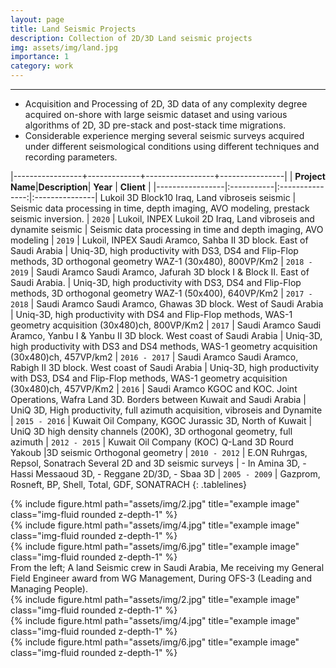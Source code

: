 ```yaml
---
layout: page
title: Land Seismic Projects
description: Collection of 2D/3D Land seismic projects
img: assets/img/land.jpg
importance: 1
category: work
---
```

<style>
.tablelines table, .tablelines td, .tablelines th {
        border: 1px solid black; padding: 2px; width: 25%;
        }
.cell-highlight {
  background-color: gold;
  font-weight: bold;
}

tbody tr:nth-child(odd) {
  background-color: #fff;
}

tbody tr:nth-child(even) {
  background-color: #eee;
}
.container {
  align-items: stretch
}
</style>
---
* Acquisition and Processing of 2D, 3D data of any complexity degree acquired on-shore with large seismic dataset and using various algorithms of 2D, 3D pre-stack and post-stack time migrations.
* Considerable experience merging several seismic surveys acquired under different seismological conditions using different techniques and recording parameters.


|-----------------+-------------+-----------------+----------------|
| **Project Name**|**Description**| **Year**  | **Client**  |
|-----------------|:-----------|:---------------:|:---------------|
Lukoil 3D Block10 Iraq, Land vibroseis seismic | Seismic data processing in time, depth imaging, AVO modeling, prestack seismic inversion. | `2020` | Lukoil, INPEX
Lukoil 2D Iraq, Land vibroseis and dynamite seismic | Seismic data processing in time and depth imaging, AVO modeling  | `2019` | Lukoil, INPEX
Saudi Aramco, Sahba II 3D block. East of Saudi Arabia | Uniq-3D, high productivity with DS3, DS4 and Flip-Flop methods, 3D orthogonal geometry WAZ-1 (30x480), 800VP/Km2 | `2018 - 2019` | Saudi Aramco
Saudi Aramco, Jafurah 3D block I & Block II. East of Saudi Arabia. | Uniq-3D, high productivity with DS3, DS4 and Flip-Flop methods, 3D orthogonal geometry WAZ-1 (50x400), 640VP/Km2 | `2017 - 2018` | Saudi Aramco
Saudi Aramco, Ghawas 3D block. West of Saudi Arabia | Uniq-3D, high productivity with DS4 and Flip-Flop methods, WAS-1 geometry acquisition (30x480)ch, 800VP/Km2 | `2017` | Saudi Aramco
Saudi Aramco, Yanbu I & Yanbu II 3D block. West coast of Saudi Arabia | Uniq-3D, high productivity with DS3 and DS4 methods, WAS-1 geometry acquisition (30x480)ch,  457VP/km2 | `2016 - 2017` | Saudi Aramco
Saudi Aramco, Rabigh II 3D block. West coast of Saudi Arabia | Uniq-3D, high productivity with DS3, DS4 and Flip-Flop methods, WAS-1 geometry acquisition (30x480)ch,  457VP/Km2 | `2016` | Saudi Aramco
KGOC and KOC. Joint Operations, Wafra Land 3D. Borders between Kuwait and Saudi Arabia | UniQ 3D, High productivity, full azimuth acquisition, vibroseis and Dynamite | `2015 - 2016` | Kuwait Oil Company, KGOC
Jurassic 3D, North of Kuwait | UniQ 3D high density channels (200K), 3D orthogonal geometry, full azimuth | `2012 - 2015` | Kuwait Oil Company (KOC)
Q-Land 3D Rourd Yakoub |3D seismic Orthogonal geometry | `2010 - 2012` | E.ON Ruhrgas, Repsol, Sonatrach
Several 2D and 3D seismic surveys | - In Amina 3D, -Hassi Messaoud 3D, - Reggane 2D/3D, - Sbaa 3D | `2005 - 2009` | Gazprom, Rosneft, BP, Shell, Total, GDF, SONATRACH
{: .tablelines}
<br>
<div class="row">
    <div class="col-sm mt-3 mt-md-0">
        {% include figure.html path="assets/img/2.jpg" title="example image" class="img-fluid rounded z-depth-1" %}
    </div>
    <div class="col-xl mt-3 mt-md-0">
        {% include figure.html path="assets/img/4.jpg" title="example image" class="img-fluid rounded z-depth-1" %}
    </div>
    <div class="col-xl mt-3 mt-md-0">
        {% include figure.html path="assets/img/6.jpg" title="example image" class="img-fluid rounded z-depth-1" %}
    </div>
</div>


<div class="caption">
    From the left; A land Seismic crew in Saudi Arabia, Me receiving my General Field Engineer award from WG Management, During OFS-3 (Leading and Managing People).
</div>

<div class="container">
  <div class="row">
    <div class="col">
      {% include figure.html path="assets/img/2.jpg" title="example image" class="img-fluid rounded z-depth-1" %}
    </div>
    <div class="col">
      {% include figure.html path="assets/img/4.jpg" title="example image" class="img-fluid rounded z-depth-1" %}
    </div>
    <div class="col">
      {% include figure.html path="assets/img/6.jpg" title="example image" class="img-fluid rounded z-depth-1" %}
    </div>
  </div>
</div>
